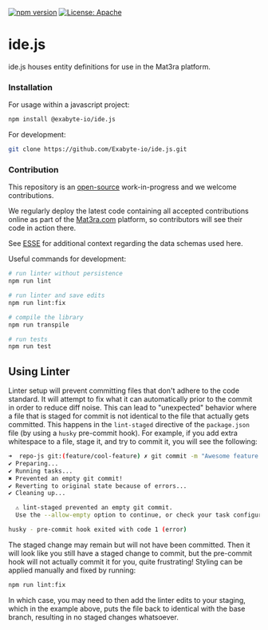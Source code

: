 [![npm version](https://badge.fury.io/js/%40exabyte-io%2Fide.js.svg)](https://badge.fury.io/js/%40exabyte-io%2Fide.js)
[![License: Apache](https://img.shields.io/badge/License-Apache-blue.svg)](https://www.apache.org/licenses/LICENSE-2.0)

# ide.js

ide.js houses entity definitions for use in the Mat3ra platform.


### Installation

For usage within a javascript project:

```bash
npm install @exabyte-io/ide.js
```

For development:

```bash
git clone https://github.com/Exabyte-io/ide.js.git
```


### Contribution

This repository is an [open-source](LICENSE.md) work-in-progress and we welcome contributions.

We regularly deploy the latest code containing all accepted contributions online as part of the
[Mat3ra.com](https://mat3ra.com) platform, so contributors will see their code in action there.

See [ESSE](https://github.com/Exabyte-io/esse) for additional context regarding the data schemas used here.

Useful commands for development:

```bash
# run linter without persistence
npm run lint

# run linter and save edits
npm run lint:fix

# compile the library
npm run transpile

# run tests
npm run test
```

## Using Linter

Linter setup will prevent committing files that don't adhere to the code standard. It will
attempt to fix what it can automatically prior to the commit in order to reduce diff noise. This can lead to "unexpected" behavior where a
file that is staged for commit is not identical to the file that actually gets committed. This happens
in the `lint-staged` directive of the `package.json` file (by using a `husky` pre-commit hook). For example,
if you add extra whitespace to a file, stage it, and try to commit it, you will see the following:

```bash
➜  repo-js git:(feature/cool-feature) ✗ git commit -m "Awesome feature works great"
✔ Preparing...
✔ Running tasks...
✖ Prevented an empty git commit!
✔ Reverting to original state because of errors...
✔ Cleaning up...

  ⚠ lint-staged prevented an empty git commit.
  Use the --allow-empty option to continue, or check your task configuration

husky - pre-commit hook exited with code 1 (error)
```

The staged change may remain but will not have been committed. Then it will look like you still have a staged
change to commit, but the pre-commit hook will not actually commit it for you, quite frustrating! Styling can
be applied manually and fixed by running:

```bash
npm run lint:fix
```

In which case, you may need to then add the linter edits to your staging, which in the example above, puts the
file back to identical with the base branch, resulting in no staged changes whatsoever.


